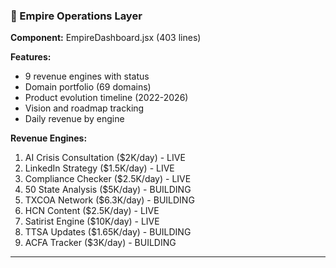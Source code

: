 ### **🏢 Empire Operations Layer**

**Component:** EmpireDashboard.jsx (403 lines)

**Features:**

- 9 revenue engines with status
- Domain portfolio (69 domains)
- Product evolution timeline (2022-2026)
- Vision and roadmap tracking
- Daily revenue by engine

**Revenue Engines:**

1. AI Crisis Consultation ($2K/day) - LIVE
2. LinkedIn Strategy ($1.5K/day) - LIVE
3. Compliance Checker ($2.5K/day) - LIVE
4. 50 State Analysis ($5K/day) - BUILDING
5. TXCOA Network ($6.3K/day) - BUILDING
6. HCN Content ($2.5K/day) - LIVE
7. Satirist Engine ($10K/day) - LIVE
8. TTSA Updates ($1.65K/day) - BUILDING
9. ACFA Tracker ($3K/day) - BUILDING

---

